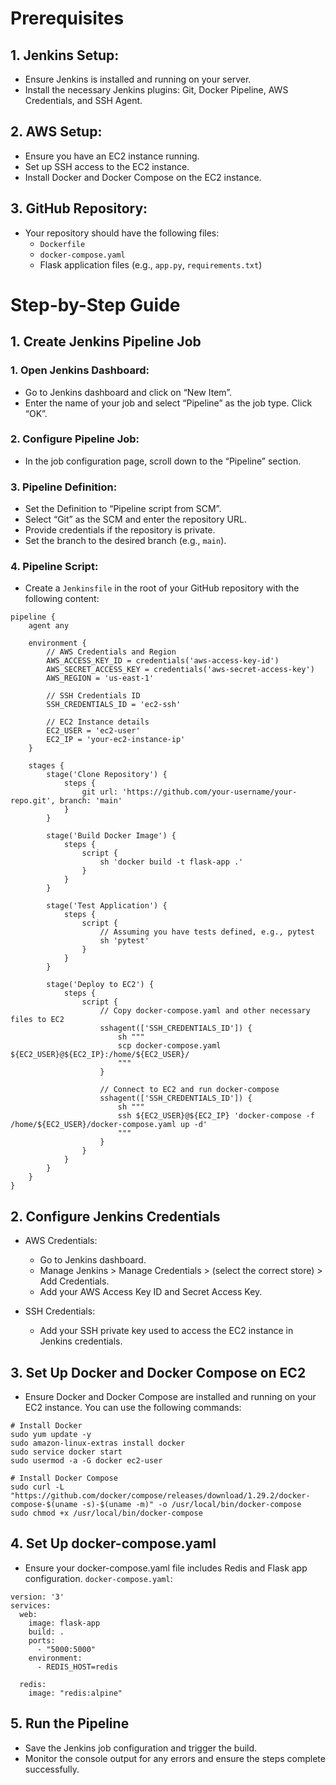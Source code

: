 # Prerequisites
## 1. Jenkins Setup:

* Ensure Jenkins is installed and running on your server.
* Install the necessary Jenkins plugins: Git, Docker Pipeline, AWS Credentials, and SSH Agent.

## 2. AWS Setup:

* Ensure you have an EC2 instance running.
* Set up SSH access to the EC2 instance.
* Install Docker and Docker Compose on the EC2 instance.

## 3. GitHub Repository:

* Your repository should have the following files:
	* `Dockerfile`
	* `docker-compose.yaml`
	* Flask application files (e.g., `app.py`, `requirements.txt`)

# Step-by-Step Guide
## 1. Create Jenkins Pipeline Job
### 1. Open Jenkins Dashboard:

* Go to Jenkins dashboard and click on “New Item”.
* Enter the name of your job and select “Pipeline” as the job type. Click “OK”.

### 2. Configure Pipeline Job:

* In the job configuration page, scroll down to the “Pipeline” section.

### 3. Pipeline Definition:

* Set the Definition to “Pipeline script from SCM”.
* Select “Git” as the SCM and enter the repository URL.
* Provide credentials if the repository is private.
* Set the branch to the desired branch (e.g., `main`).

### 4. Pipeline Script:

* Create a `Jenkinsfile` in the root of your GitHub repository with the following content:

```t
pipeline {
    agent any
    
    environment {
        // AWS Credentials and Region
        AWS_ACCESS_KEY_ID = credentials('aws-access-key-id')
        AWS_SECRET_ACCESS_KEY = credentials('aws-secret-access-key')
        AWS_REGION = 'us-east-1'
        
        // SSH Credentials ID
        SSH_CREDENTIALS_ID = 'ec2-ssh'
        
        // EC2 Instance details
        EC2_USER = 'ec2-user'
        EC2_IP = 'your-ec2-instance-ip'
    }
    
    stages {
        stage('Clone Repository') {
            steps {
                git url: 'https://github.com/your-username/your-repo.git', branch: 'main'
            }
        }
        
        stage('Build Docker Image') {
            steps {
                script {
                    sh 'docker build -t flask-app .'
                }
            }
        }
        
        stage('Test Application') {
            steps {
                script {
                    // Assuming you have tests defined, e.g., pytest
                    sh 'pytest'
                }
            }
        }
        
        stage('Deploy to EC2') {
            steps {
                script {
                    // Copy docker-compose.yaml and other necessary files to EC2
                    sshagent(['SSH_CREDENTIALS_ID']) {
                        sh """
                        scp docker-compose.yaml ${EC2_USER}@${EC2_IP}:/home/${EC2_USER}/
                        """
                    }
                    
                    // Connect to EC2 and run docker-compose
                    sshagent(['SSH_CREDENTIALS_ID']) {
                        sh """
                        ssh ${EC2_USER}@${EC2_IP} 'docker-compose -f /home/${EC2_USER}/docker-compose.yaml up -d'
                        """
                    }
                }
            }
        }
    }
}
```

## 2. Configure Jenkins Credentials
* AWS Credentials:

	* Go to Jenkins dashboard.
	* Manage Jenkins > Manage Credentials > (select the correct store) > Add Credentials.
	* Add your AWS Access Key ID and Secret Access Key.

* SSH Credentials:

	* Add your SSH private key used to access the EC2 instance in Jenkins credentials.


## 3. Set Up Docker and Docker Compose on EC2
* Ensure Docker and Docker Compose are installed and running on your EC2 instance. You can use the following commands:	

```t
# Install Docker
sudo yum update -y
sudo amazon-linux-extras install docker
sudo service docker start
sudo usermod -a -G docker ec2-user

# Install Docker Compose
sudo curl -L "https://github.com/docker/compose/releases/download/1.29.2/docker-compose-$(uname -s)-$(uname -m)" -o /usr/local/bin/docker-compose
sudo chmod +x /usr/local/bin/docker-compose
```

## 4. Set Up docker-compose.yaml
* Ensure your docker-compose.yaml file includes Redis and Flask app configuration.
`docker-compose.yaml`:

```t
version: '3'
services:
  web:
    image: flask-app
    build: .
    ports:
      - "5000:5000"
    environment:
      - REDIS_HOST=redis

  redis:
    image: "redis:alpine"
```

## 5. Run the Pipeline
* Save the Jenkins job configuration and trigger the build.
* Monitor the console output for any errors and ensure the steps complete successfully.

